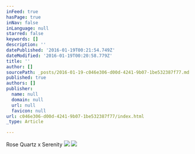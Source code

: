```yaml
---
inFeed: true
hasPage: true
inNav: false
inLanguage: null
starred: false
keywords: []
description: ''
datePublished: '2016-01-19T00:21:54.749Z'
dateModified: '2016-01-19T00:20:58.779Z'
title: ''
author: []
sourcePath: _posts/2016-01-19-c046e306-d00d-4241-9b07-1be532387f77.md
published: true
authors: []
publisher:
  name: null
  domain: null
  url: null
  favicon: null
url: c046e306-d00d-4241-9b07-1be532387f77/index.html
_type: Article

---
```

Rose Quartz x Serenity
![](https://the-grid-user-content.s3-us-west-2.amazonaws.com/90f9e28b-3c47-4722-975f-2570ef3d1994.jpg)
![](https://the-grid-user-content.s3-us-west-2.amazonaws.com/8b49e009-39bf-4ec6-8723-2ba68cb4053d.jpg)